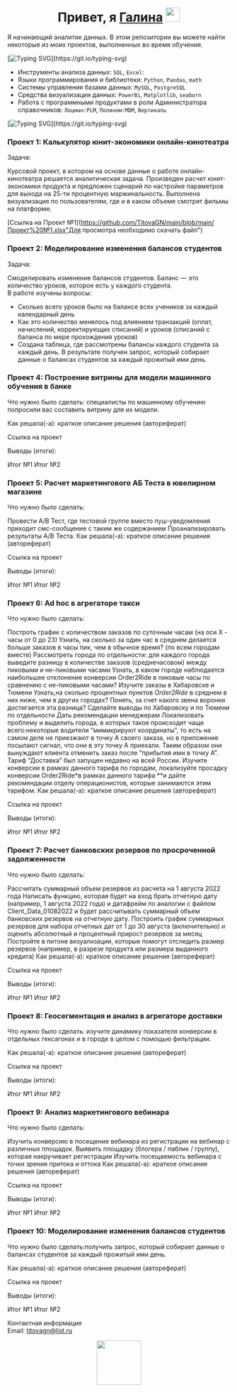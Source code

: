 <h1 align="center">Привет, я <a href="https://daniilshat.ru/" target="_blank">Галина</a> 
<img src="https://github.com/blackcater/blackcater/raw/main/images/Hi.gif" height="32"/></h1>

Я начинающий аналитик данных. В этом репозитории вы можете найти некоторые из моих проектов, выполненных во время обучения.  

[![Typing SVG](https://readme-typing-svg.herokuapp.com?color=%2336BCF7&lines=Навыки+и+технологии:)](https://git.io/typing-svg)
- Инструменты анализа данных: ``SQL``, ``Excel``: 
- Языки программирования и библиотеки: ``Python``, ``Pandas``, ``math`` 
- Системы управления базами данных: ``MySQL``, ``PostgreSQL``
- Средства визуализации данных: ``PowerBi``, ``Matplotlib``, ``seaborn``
- Работа с программными продуктами в роли Администратора справочников: ``Лоцман:PLM``, ``Полином:MDM``, ``Вертикаль``  

[![Typing SVG](https://readme-typing-svg.herokuapp.com?color=%2336BCF7&lines=Проекты:)](https://git.io/typing-svg)  

### Проект 1: Калькулятор юнит-экономики онлайн-кинотеатра

Задача:

Курсовой проект, в котором на основе данные о работе онлайн-кинотеатра решается аналитическая задача.
Произведен расчет юнит-экономики продукта и предложен сценарий по настройке параметров для выхода на 25-ти процентную маржинальность. 
Выполнена визуализация по пользователям, где и в каком объеме смотрят фильмы на платформе.

[Ссылка на Проект №1](https://github.com/TitovaGN/main/blob/main/Проект%20№1.xlsx"Для просмотра необходимо скачать файл")

### Проект 2: Моделирование изменения балансов студентов

Задача:  

Смоделировать изменение балансов студентов. Баланс — это количество уроков, которое есть у каждого студента.  
В работе изучены вопросы:  
- Сколько всего уроков было на балансе всех учеников за каждый календарный день
- Как это количество менялось под влиянием транзакций (оплат, начислений, корректирующих списаний) и уроков (списаний с баланса по мере прохождения уроков)
- Создана таблица, где рассмотрены балансы каждого студента за каждый день.
В результате получен запрос, который собирает данные о балансах студентов за каждый прожитый ими день.

### Проект 4: Построение витрины для модели машинного обучения в банке

Что нужно было сделать: специалисты по машинному обучению попросили вас составить витрину для их модели.

Как решала(-а): краткое описание решения (автореферат)

Ссылка на проект

Выводы (итоги):

Итог №1
Итог №2

### Проект 5: Расчет маркетингового АБ Теста в ювелирном магазине

Что нужно было сделать:

Провести A/B Тест, где тестовой группе вместо пуш-уведомления приходит смс-сообщение с таким же содержанием
Проанализировать результаты A/B Теста.
Как решала(-а): краткое описание решения (автореферат)

Ссылка на проект

Выводы (итоги):

Итог №1
Итог №2

### Проект 6: Ad hoc в агрегаторе такси

Что нужно было сделать:

Построть график с количеством заказов по суточным часам (на оси Х - часы от 0 до 23)
Узнать, на сколько за один час в среднем делается больше заказов в часы пик, чем в обычное время? (по всем городам вместе)
Рассмотреть города по отдельности: для каждого города выведите разницу в количестве заказов (среднечасовом) между пиковыми и не-пиковыми часами
Узнать, в каком городе наблюдается наибольшее отклонение конверсии Order2Ride в пиковые часы по сравнению с не-пиковыми часами?
Изучите заказы в Хабаровске и Тюмени
Узнать,на сколько процентных пунктов *Order2Ride* в среднем в них ниже, чем в других городах?
Понять, за счет какого звена воронки достигается эта разница? Сделайте выводы по Хабаровску и по Тюмени по отдельности
Дать рекомендации менеджерам
Локализовать проблему и выделить города, в которых такое происходит чаще всего:некоторые водители “мимикрируют координаты”, то есть на самом деле не приезжают в точку А своего заказа, но в приложение посылают сигнал, что они в эту точку А приехали. Таким образом они вынуждают клиента отменить заказ после “прибытия ими в точку А”.
Тариф “Доставка” был запущен недавно на всей России. Изучите конверсии в рамках данного тарифа по городам, локализуйте просадку конверсии Order2Ride*в рамках данного тарифа **и дайте рекомендации отделу операционистов, которые занимаются этим тарифом.
Как решала(-а): краткое описание решения (автореферат)

Ссылка на проект

Выводы (итоги):

Итог №1
Итог №2

### Проект 7: Расчет банковских резервов по просроченной задолженности

Что нужно было сделать:

Рассчитать суммарный объем резервов из расчета на 1 августа 2022 года
Написать функцию, которая будет на вход брать отчетную дату (например, 1 августа 2022 года) и датафрейм по аналогии с файлом Client_Data_01082022 и будет рассчитывать суммарный объем банковских резервов на отчетную дату.
Построить график суммарных резервов для набора отчетных дат от 1 до 30 августа (включительно) и оценить абсолютный и процентный прирост резервов за месяц
Постройте в питоне визуализации, которые помогут отследить размер резервов (например, в разрезе продукта или размера выданного кредита)
Как решала(-а): краткое описание решения (автореферат)

Ссылка на проект

Выводы (итоги):

Итог №1
Итог №2

### Проект 8: Геосегментация и анализ в агрегаторе доставки

Что нужно было сделать: изучите динамику показателя конверсии в отдельных гексагонах и в городе в целом с помощью фильтрации.

Как решала(-а): краткое описание решения (автореферат)

Ссылка на проект

Выводы (итоги):

Итог №1
Итог №2

### Проект 9: Анализ маркетингового вебинара

Что нужно было сделать:

Изучить конверсию в посещение вебинара из регистрации на вебинар с различных площадок. Выявить площадку (блогера / паблик / группу), которая накручивает регистрации
Изучить посещаемость вебинара с точки зрения притока и оттока
Как решала(-а): краткое описание решения (автореферат)

Ссылка на проект

Выводы (итоги):

Итог №1
Итог №2

### Проект 10: Моделирование изменения балансов студентов

Что нужно было сделать:получить запрос, который собирает данные о балансах студентов за каждый прожитый ими день.

Как решала(-а): краткое описание решения (автореферат)

Ссылка на проект


Выводы (итоги):

Итог №1
Итог №2

Контактная информация  
Email: titovagn@list.ru

<div id="header" align="center">
  <img src="https://media.giphy.com/media/M9gbBd9nbDrOTu1Mqx/giphy.gif" width="100"/>
</div>
